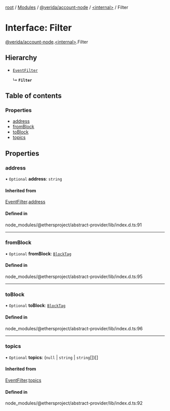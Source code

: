 [root](../README.md) / [Modules](../modules.md) / [@verida/account-node](../modules/verida_account_node.md) / [<internal\>](../modules/verida_account_node._internal_.md) / Filter

# Interface: Filter

[@verida/account-node](../modules/verida_account_node.md).[<internal\>](../modules/verida_account_node._internal_.md).Filter

## Hierarchy

- [`EventFilter`](verida_account_node._internal_.EventFilter.md)

  ↳ **`Filter`**

## Table of contents

### Properties

- [address](verida_account_node._internal_.Filter.md#address)
- [fromBlock](verida_account_node._internal_.Filter.md#fromblock)
- [toBlock](verida_account_node._internal_.Filter.md#toblock)
- [topics](verida_account_node._internal_.Filter.md#topics)

## Properties

### address

• `Optional` **address**: `string`

#### Inherited from

[EventFilter](verida_account_node._internal_.EventFilter.md).[address](verida_account_node._internal_.EventFilter.md#address)

#### Defined in

node_modules/@ethersproject/abstract-provider/lib/index.d.ts:91

___

### fromBlock

• `Optional` **fromBlock**: [`BlockTag`](../modules/verida_account_node._internal_.md#blocktag)

#### Defined in

node_modules/@ethersproject/abstract-provider/lib/index.d.ts:95

___

### toBlock

• `Optional` **toBlock**: [`BlockTag`](../modules/verida_account_node._internal_.md#blocktag)

#### Defined in

node_modules/@ethersproject/abstract-provider/lib/index.d.ts:96

___

### topics

• `Optional` **topics**: (``null`` \| `string` \| `string`[])[]

#### Inherited from

[EventFilter](verida_account_node._internal_.EventFilter.md).[topics](verida_account_node._internal_.EventFilter.md#topics)

#### Defined in

node_modules/@ethersproject/abstract-provider/lib/index.d.ts:92

